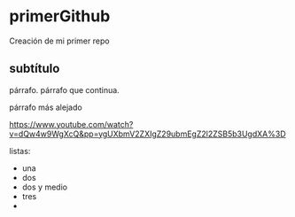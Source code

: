 # primerGithub

Creación de mi primer repo

## subtítulo

párrafo.
párrafo que continua.

párrafo más alejado

<https://www.youtube.com/watch?v=dQw4w9WgXcQ&pp=ygUXbmV2ZXIgZ29ubmEgZ2l2ZSB5b3UgdXA%3D>

listas:

- una
- dos
 - dos y medio
- tres
- 
